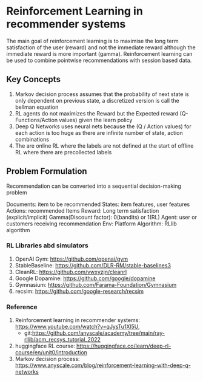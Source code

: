 # Reinforcement Learning in recommender systems
The main goal of reinforcement learning is to maximise the long term satisfaction of the user (reward) and not the immediate reward although the immediate reward is more important (gamma).
Reinforcement learning can be used to combine pointwise recommendations with session based data. 

## Key Concepts
1. Markov decision process assumes that the probability of next state is only dependent on previous state, a discretized version is call the bellman equation
2. RL agents do not maximizes the Reward but the Expected reward (Q-Functions/Action values) given the learn policy
3. Deep Q Networks uses neural nets because the (Q / Action values) for each action is too huge as there are infinite number of state, action combinations
4. The are online RL where the labels are not defined at the start of offline RL where there are precollected labels
   


## Problem Formulation
Recommendation can be converted into a sequential decision-making problem

Documents: item to be recommended
States: item features, user features
Actions: recommended Items
Reward: Long term satisfaction (explicit/implicit)
Gamma(Discount factor): 0(bandits) or 1(RL)
Agent: user or customers receiving recommendation
Env: Platform
Algorithm: RLlib algorithm



### RL Libraries abd simulators
1. OpenAI Gym: https://github.com/openai/gym
2. StableBaseline: https://github.com/DLR-RM/stable-baselines3
3. CleanRL: https://github.com/vwxyzjn/cleanrl
4. Google Dopamine: https://github.com/google/dopamine
5. Gymnasium: https://github.com/Farama-Foundation/Gymnasium
6. recsim: https://github.com/google-research/recsim



### Reference
1. Reinforcement learning in recommender systems: https://www.youtube.com/watch?v=qJysTu1Xl5U, 
   - git:https://github.com/anyscale/academy/tree/main/ray-rllib/acm_recsys_tutorial_2022
2. huggingface RL course: https://huggingface.co/learn/deep-rl-course/en/unit0/introduction
3. Markov decision process: https://www.anyscale.com/blog/reinforcement-learning-with-deep-q-networks

